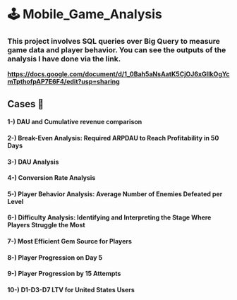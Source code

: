 # 🕹️ Mobile_Game_Analysis

### This project involves SQL queries over Big Query to measure game data and player behavior. You can see the outputs of the analysis I have done via the link.
**https://docs.google.com/document/d/1_0Bah5aNsAatK5CjOJ6xGIlkOgYcmTpthofpAP7E6F4/edit?usp=sharing**

## Cases 💼

#### 1-) **DAU and Cumulative revenue comparison**

#### 2-) **Break-Even Analysis: Required ARPDAU to Reach Profitability in 50 Days**

#### 3-) **DAU Analysis**

#### 4-) **Conversion Rate Analysis**

#### 5-) **Player Behavior Analysis: Average Number of Enemies Defeated per Level**

#### 6-) **Difficulty Analysis: Identifying and Interpreting the Stage Where Players Struggle the Most**

#### 7-) **Most Efficient Gem Source for Players**

#### 8-) **Player Progression on Day 5**

#### 9-) **Player Progression by 15 Attempts**

#### 10-) **D1-D3-D7 LTV for United States Users**
